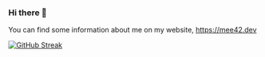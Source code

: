 ### Hi there 👋

You can find some information about me on my website, https://mee42.dev

[![GitHub Streak](https://github-readme-streak-stats.herokuapp.com/?user=mee42&theme=dark)](https://github.com/DenverCoder1/github-readme-streak-stats)
